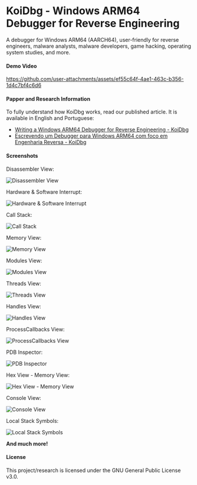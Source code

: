 # KoiDbg - Windows ARM64 Debugger for Reverse Engineering

A debugger for Windows ARM64 (AARCH64), user-friendly for reverse engineers, malware analysts, malware developers, game hacking, operating system studies, and more.

#### Demo Video

https://github.com/user-attachments/assets/ef55c64f-4ae1-463c-b356-1d4c7bf4c6d6

#### Papper and Research Information

To fully understand how KoiDbg works, read our published article. It is available in English and Portuguese:

- [Writing a Windows ARM64 Debugger for Reverse Engineering - KoiDbg](https://keowu.re/posts/Writing-a-Windows-ARM64-Debugger-for-Reverse-Engineering-KoiDbg/)
- [Escrevendo um Debugger para Windows ARM64 com foco em Engenharia Reversa - KoiDbg](https://keowu.re/posts/Escrevendo-um-Debugger-para-Windows-ARM64-com-foco-em-Engenharia-Reversa-KoiDbg/)

#### Screenshots

Disassembler View:

![Disassembler View](imgs/repo/Disassembler%20View.png)

Hardware & Software Interrupt:

![Hardware & Software Interrupt](imgs/repo/Hardware%20&%20Software%20Interrupt.png)

Call Stack:

![Call Stack](imgs/repo/Call%20Stack.png)

Memory View:

![Memory View](imgs/repo/Memory%20View.png)

Modules View:

![Modules View](imgs/repo/Modules%20View.png)

Threads View:

![Threads View](imgs/repo/Threads%20View.png)

Handles View:

![Handles View](imgs/repo/Handles%20View.png)

ProcessCallbacks View:

![ProcessCallbacks View](imgs/repo/ProcessCallbacks%20View.png)

PDB Inspector:

![PDB Inspector](imgs/repo/PDB%20Inspector.png)

Hex View - Memory View:

![Hex View - Memory View](imgs/repo/Hex%20View%20-%20Memory%20View.png)

Console View:

![Console View](imgs/repo/Console%20View.png)

Local Stack Symbols:

![Local Stack Symbols](imgs/repo/Local%20Stack%20Symbols.png)

**And much more!**

#### License
This project/research is licensed under the GNU General Public License v3.0.

